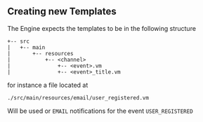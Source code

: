 
## Creating new Templates ##
The Engine expects the templates to be in the following structure

```
+-- src
|   +-- main
|       +-- resources
|           +-- <channel>
|               +-- <event>.vm
|               +-- <event>_title.vm
```

for instance a file located at

`./src/main/resources/email/user_registered.vm`

Will be used or `EMAIL` notifications for the event `USER_REGISTERED`
